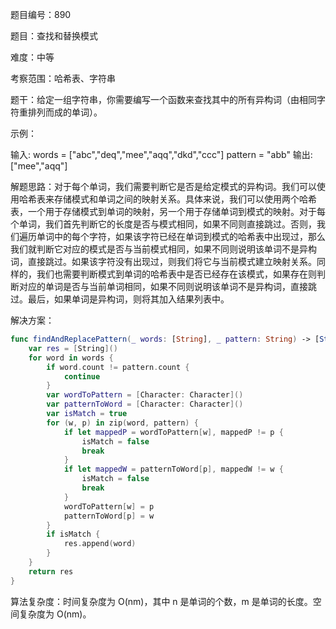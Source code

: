 题目编号：890

题目：查找和替换模式

难度：中等

考察范围：哈希表、字符串

题干：给定一组字符串，你需要编写一个函数来查找其中的所有异构词（由相同字符重排列而成的单词）。

示例：

输入: words = ["abc","deq","mee","aqq","dkd","ccc"]
     pattern = "abb"
输出: ["mee","aqq"]

解题思路：对于每个单词，我们需要判断它是否是给定模式的异构词。我们可以使用哈希表来存储模式和单词之间的映射关系。具体来说，我们可以使用两个哈希表，一个用于存储模式到单词的映射，另一个用于存储单词到模式的映射。对于每个单词，我们首先判断它的长度是否与模式相同，如果不同则直接跳过。否则，我们遍历单词中的每个字符，如果该字符已经在单词到模式的哈希表中出现过，那么我们就判断它对应的模式是否与当前模式相同，如果不同则说明该单词不是异构词，直接跳过。如果该字符没有出现过，则我们将它与当前模式建立映射关系。同样的，我们也需要判断模式到单词的哈希表中是否已经存在该模式，如果存在则判断对应的单词是否与当前单词相同，如果不同则说明该单词不是异构词，直接跳过。最后，如果单词是异构词，则将其加入结果列表中。

解决方案：

```swift
func findAndReplacePattern(_ words: [String], _ pattern: String) -> [String] {
    var res = [String]()
    for word in words {
        if word.count != pattern.count {
            continue
        }
        var wordToPattern = [Character: Character]()
        var patternToWord = [Character: Character]()
        var isMatch = true
        for (w, p) in zip(word, pattern) {
            if let mappedP = wordToPattern[w], mappedP != p {
                isMatch = false
                break
            }
            if let mappedW = patternToWord[p], mappedW != w {
                isMatch = false
                break
            }
            wordToPattern[w] = p
            patternToWord[p] = w
        }
        if isMatch {
            res.append(word)
        }
    }
    return res
}
```

算法复杂度：时间复杂度为 O(nm)，其中 n 是单词的个数，m 是单词的长度。空间复杂度为 O(nm)。